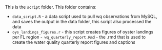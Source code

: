 This is the `script` folder. This folder contains:  
  
- `data_script.R`	- a data script used to pull wq observations from MySQL, and saves the output in the data folder, this script also processed the data  
- `oys_landings_figures.r`	- this script creates figures of oyster landings per FL region 
-` wq_quarterly_report.Rmd` - the .rmd that is used to create the water quality quarterly report figures and captions
